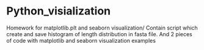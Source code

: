 # Python_visialization

Homework for matplotlib.plt and seaborn visualization/
Contain script which create and save histogram of length distribution in fasta file.
And 2 pieces of code with matplotlib and seaborn visualization examples
